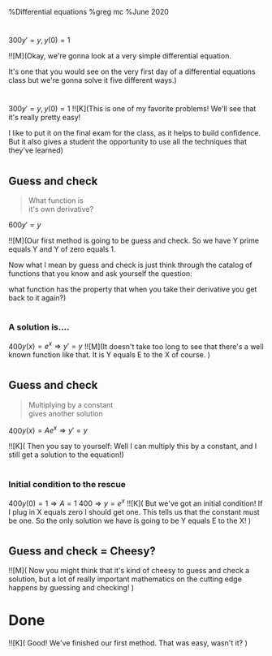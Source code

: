 %Differential equations
%greg mc
%June 2020

# 

300$y' = y,\, y(0) = 1$



!![M](Okay, we're gonna look at a very simple differential equation. 

It's one that you would see on the very first day
of a differential equations class but
we're gonna solve it five different ways.)

# 

300$y' = y,\, y(0) = 1$
!![K](This is one of my favorite problems!
We'll see that it's really  pretty easy!  

I like to put it on the final exam for the class, 
as it helps to build confidence.
But it also  gives a student the  opportunity to
use  all the techniques that they've learned)

#

## Guess and check
>What function is   
it's own derivative?

600$y' = y$

!![M](Our first method is going to be guess
and check.
So we have 
Y prime equals Y  and Y
of zero equals 1.

Now what I mean by
guess and  check is just think through the
catalog of functions that you know and
ask yourself the question:

what function has the
property that when you take their
derivative you get back to it again?)

#
### A solution is....

400$y(x)=e^x \Rightarrow  y' = y$
!![M](It doesn't take  too long to see
that there's a well known  function like that.
It is Y equals E to the X of course. )

#

## Guess and check
>Multiplying by a constant  
gives another solution

400$y(x)=A e^x \Rightarrow  y' = y$

!![K](
Then you say to yourself:
Well I can multiply this by a constant,
and I still get a solution to the equation!)

#

### Initial condition to the rescue
400$y(0)=1  \Rightarrow  A = 1$
400$\Rightarrow  y = e^x$
!![K](
But we've got an initial condition!
If I plug in X equals zero I should get one. 
This tells us  that the constant must be  one.
So the only solution we have is going to be Y equals E to the X!
)

#

## Guess and check = Cheesy?
!![M](
Now you might think that it's kind of cheesy to guess
and check a solution, but a lot of really
important mathematics on the cutting
edge happens by guessing and checking!
)

# Done

!![K](
Good!  We've finished our first method. That was easy, wasn't it?
)
